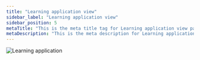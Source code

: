 ```yaml
---
title: "Learning application view"
sidebar_label: "Learning application view"
sidebar_position: 5
metaTitle: "This is the meta title tag for Learning application view page"
metaDescription: "This is the meta description for Learning application views page"
---
```


![Learning application](/img/LearningApplication.png)
